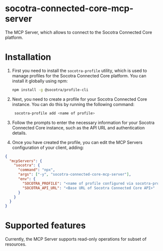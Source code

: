 # socotra-connected-core-mcp-server

The MCP Server, which allows to connect to the Socotra Connected Core platform.

# Installation

1. First you need to install the `socotra-profile` utility, which is used to manage profiles for the Socotra Connected Core platform. You can install it globally using npm:

   ```bash
   npm install -g @socotra/profile-cli
   ```
2. Next, you need to create a profile for your Socotra Connected Core instance. You can do this by running the following command:

   ```bash
    socotra-profile add <name of profile>
    ```
3. Follow the prompts to enter the necessary information for your Socotra Connected Core instance, such as the API URL and authentication details.
4. Once you have created the profile, you can edit the MCP Servers configuration of your client, adding:

```json
{
  "mcpServers": {
    "socotra": {
      "command": "npx",
      "args": ["-y", "socotra-connected-core-mcp-server"],
      "env": {
        "SOCOTRA_PROFILE": "<name of profile configured via socotra-profile utility>",
        "SOCOTRA_API_URL": "<Base URL of Socotra Connected Core API>"
      }
    }
  }
}
```

# Supported features

Currently, the MCP Server supports read-only operations for subset of resources.
